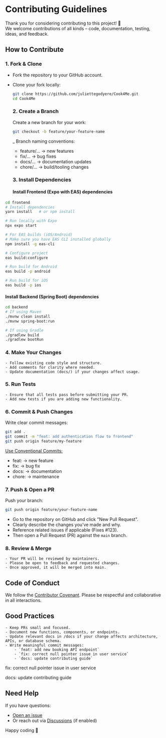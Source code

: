 # Contributing Guidelines

Thank you for considering contributing to this project! 🎉  
We welcome contributions of all kinds – code, documentation, testing, ideas, and feedback.  

## How to Contribute

### 1. Fork & Clone
- Fork the repository to your GitHub account.
- Clone your fork locally:
  ```bash
  git clone https://github.com/juliettegodyere/Cook4Me.git
  cd Cook4Me
  ```

  ### 2. Create a Branch
  Create a new branch for your work:

  ```bash
  git checkout -b feature/your-feature-name
  ```

  _ Branch naming conventions:
  - feature/... → new features
  - fix/... → bug fixes
  - docs/... → documentation updates
  - chore/... → build/tooling changes

  ### 3. Install Dependencies

  #### Install Frontend (Expo with EAS) dependencies
```bash
cd frontend
# Install dependencies
yarn install   # or npm install

# Run locally with Expo
npx expo start

# For EAS builds (iOS/Android)
# Make sure you have EAS CLI installed globally
npm install -g eas-cli

# Configure project
eas build:configure

# Run build for Android
eas build -p android

# Run build for iOS
eas build -p ios
```

#### Install Backend (Spring Boot) dependencies
```bash
cd backend
# If using Maven
./mvnw clean install
./mvnw spring-boot:run

# If using Gradle
./gradlew build
./gradlew bootRun
```

### 4. Make Your Changes
    - Follow existing code style and structure.
    - Add comments for clarity where needed.
    - Update documentation (docs/) if your changes affect usage.

### 5. Run Tests
    - Ensure that all tests pass before submitting your PR.
    - Add new tests if you are adding new functionality.

### 6. Commit & Push Changes
Write clear commit messages:
```bash
git add .
git commit -m "feat: add authentication flow to frontend"
git push origin feature/my-feature
```
[Use Conventional Commits:](https://www.conventionalcommits.org/en/v1.0.0/)

- feat: → new feature
- fix: → bug fix
- docs: → documentation
- chore: → maintenance

### 7. Push & Open a PR
Push your branch:
```bash
git push origin feature/your-feature-name
```
- Go to the repository on GitHub and click "New Pull Request".
- Clearly describe the changes you’ve made and why.
- Reference related issues if applicable (Fixes #123).
- Then open a Pull Request (PR) against the `main` branch.

### 8. Review & Merge
    - Your PR will be reviewed by maintainers.
    - Please be open to feedback and requested changes.
    - Once approved, it will be merged into main.

## Code of Conduct
We follow the [Contributor Covenant](https://www.contributor-covenant.org/).
Please be respectful and collaborative in all interactions.

## Good Practices

    - Keep PRs small and focused.
    - Document new functions, components, or endpoints.
    - Update relevant docs in /docs if your change affects architecture, APIs, or database schema.
    - Write meaningful commit messages:
        - `feat: add new booking API endpoint`
        - `fix: correct null pointer issue in user service`
        - `docs: update contributing guide`

fix: correct null pointer issue in user service

docs: update contributing guide

## Need Help
If you have questions:
- [Open an issue](https://github.com/juliettegodyere/Cook4Me.git/issues/new)
- Or reach out via [Discussions](https://github.com/juliettegodyere/Cook4Me.git/discussions) (if enabled)

Happy coding 🚀
